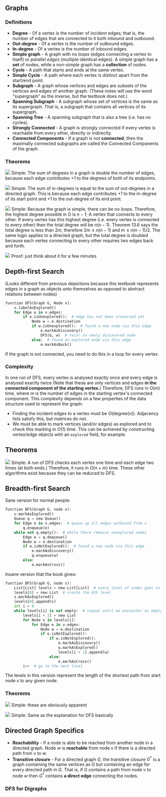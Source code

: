 ## Graphs
### Definitions
- **Degree** - Of a vertex is the number of *incident* edges; that is, the number of edges that are connected to it both inbound and outbound.
- **Out-degree** - Of a vertex is the number of outbound edges.
- **In-degree** - Of a vertex is the number of inbound edges.
- **Simple graph** - A graph with no *loops* (edges connecting a vertex to itself) or *parallel edges* (multiple identical edges). A simple graph has a **set** of nodes, while a non-simple graph has a **collection** of nodes.
- **Cycle** - A path that starts and ends at the same vertex.
- **Simple Cycle** - A path where each vertex is distinct apart from the start/end point. 
- **Subgraph** - A graph whose vertices and edges are subsets of the vertices and edges of another graph. (These notes will use the word "supergraph" as the inverse, but the textbook does not.)
- **Spanning Subgraph** - A subgraph whose set of vertices is the same as its supergraph. That is, a subgraph that contains all vertices of its supergraph.
- **Spanning Tree** - A spanning subgraph that is also a tree (i.e. has no cycles).
- **Strongly Connected** - A graph is strongly connected if every vertex is reachable from every other, directly or indirectly.
- **Connected Components** - If a graph is not **connected**, then the maximally connected subgraphs are called the Connected Components of the graph.

### Theorems
![](Pasted%20image%2020230925150703.png)
Simple: The sum of degrees in a graph is double the number of edges, because each edge contributes +1 to the degrees of both of its endpoints.

![](Pasted%20image%2020230925150804.png)
Simple: The sum of in-degrees is equal to the sum of out-degrees in a directed graph. This is because each edge contributes +1 to the in-degree of its start point and +1 to the out-degree of its end point.

![](Pasted%20image%2020230925151514.png)
Simple: Because the graph is simple, there can be no loops. Therefore, the highest degree possible in G is $n-1$; A vertex that connects to every other. If every vertex has this highest degree (i.e. every vertex is connected to every other) then the total degree will be $n(n-1)$. Theorem 13.6 says the total degree is less than $2m$, therefore $2m \leq n(n-1)$ and $m \leq n(n-1)/2$. The same logic applies to a directed graph, but the total degree is doubled because each vertex connecting to every other requires two edges back and forth.

![](Pasted%20image%2020230925190050.png)
Proof: just think about it for a few minutes

## Depth-first Search
(Looks different from previous depictions because this textbook represents edges in a graph as objects unto themselves as opposed to abstract relations between nodes)
```python
function DFS(Graph G, Node v):
	v.labelAsExplored()
	for Edge e in v.edges:
		if e.isUnexplored():  # edge has not been traversed yet
			Node w = e.destination
			if w.isUnexplored():  # found a new node via this edge
				e.markAsDiscovery()
				DFS(G, w)  # recur on newly discovered node
			else:  # found an explored node via this edge
				e.markAsBack()

```
If the graph is not connected, you need to do this in a loop for every vertex.
### Complexity
In one run of DFS, every vertex is analysed exactly once and every edge is analysed exactly twice (Note that these are only vertices and edges **in the connected component of the starting vertex.**) Therefore, DFS runs in $O(m)$ time, where $m$ is the number of edges in the starting vertex's connected component. This complexity depends on a few properties of the data structure used to represent the graph:
- Finding the incident edges to a vertex must be $O(\text{degree}(v))$. Adjacency lists satisfy this, but matrices do not.
- We must be able to mark vertices (and/or edges) as explored and to check this marking in $O(1)$ time. This can be achieved by constructing vertex/edge objects with an `explored` field, for example.

## Theorems
![](Pasted%20image%2020230926104728.png)
Simple: A run of DFS checks each vertex one time and each edge two times (at both ends.) Therefore, it runs in $O(n + m)$ time. These other algorithms exist because they can be reduced to DFS.

## Breadth-first Search
Sane version for normal people:
```python
function BFS(Graph G, node v):
	v.markAsExplored()
	Queue q = new Queue()
	for Edge e in v.edges:  # queue up all edges outbound from v
		q.enqueue(e)
	while not q.empty():  # while there remains unexplored nodes
		Edge e = q.dequeue()
		Node w = e.destination
		if w.isNotExplored():  # found a new node via this edge
			e.markAsDiscovery()
			q.enqueue(w)
		else:
			e.markAsCross() 
```
Insane version that the book gives:
```python
function BFS(Graph G, node s):
	List[List] levels = new List[List]  # every level of nodes goes in here
	levels[0] = new List  # create the 0th level
	s.markAsExplored()
	levels[0].append(s)
	int i = 0
	while levels[i] is not empty:  # repeat until we encounter an empty level
		levels[i + 1] = new List
		for Node v in levels[i]:
			for Edge e in v.edges:
				Node w = e.destination
				if e.isNotExplored():
					if w.isNotExplored():
						e.markAsDiscovery()
						w.markAsExplored()
						levels[i + 1].append(w)
					else:
						e.markAsCross()
		i++  # go to the next level
```
The levels in this version represent the length of the shortest path from start node $s$ to any given node.

### Theorems
![](Pasted%20image%2020230926111258.png)
Simple: these are obviously apparent

![](Pasted%20image%2020230926111334.png)
Simple: Same as the explanation for DFS basically

## Directed Graph Specifics
- **Reachability** - If a node is able to be reached from another node in a directed graph. Node $w$ is **reachable** from node $v$ if there is a directed path from $v$ to $w$.
- **Transitive closure** - For a directed graph $G$, the transitive closure $G^*$ is a graph containing the same vertices as $G$ but containing an edge for every directed path in $G$. That is, if $G$ contains a path from node $v$ to node $w$ then $G^*$ contains **a direct edge** connecting the nodes.

### DFS for Digraphs
	